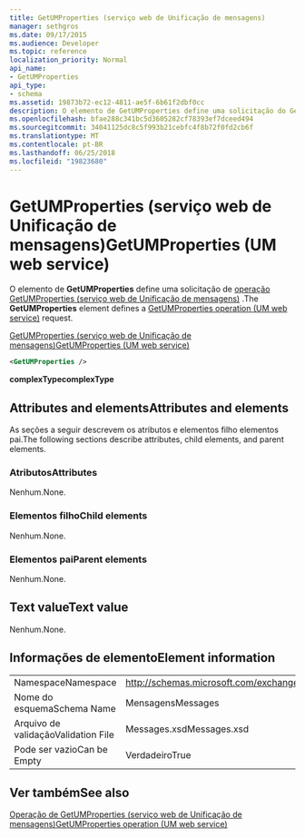 ```yaml
---
title: GetUMProperties (serviço web de Unificação de mensagens)
manager: sethgros
ms.date: 09/17/2015
ms.audience: Developer
ms.topic: reference
localization_priority: Normal
api_name:
- GetUMProperties
api_type:
- schema
ms.assetid: 19873b72-ec12-4811-ae5f-6b61f2dbf0cc
description: O elemento de GetUMProperties define uma solicitação do GetUMProperties operação (serviço web de Unificação de mensagens).
ms.openlocfilehash: bfae288c341bc5d3605282cf78393ef7dceed494
ms.sourcegitcommit: 34041125dc8c5f993b21cebfc4f8b72f0fd2cb6f
ms.translationtype: MT
ms.contentlocale: pt-BR
ms.lasthandoff: 06/25/2018
ms.locfileid: "19823680"
---
```

# <a name="getumproperties-um-web-service"></a><span data-ttu-id="26dd3-103">GetUMProperties (serviço web de Unificação de mensagens)</span><span class="sxs-lookup"><span data-stu-id="26dd3-103">GetUMProperties (UM web service)</span></span>

<span data-ttu-id="26dd3-104">O elemento de **GetUMProperties** define uma solicitação de [operação GetUMProperties (serviço web de Unificação de mensagens)](getumproperties-operation-um-web-service.md) .</span><span class="sxs-lookup"><span data-stu-id="26dd3-104">The **GetUMProperties** element defines a [GetUMProperties operation (UM web service)](getumproperties-operation-um-web-service.md) request.</span></span> 
  
[<span data-ttu-id="26dd3-105">GetUMProperties (serviço web de Unificação de mensagens)</span><span class="sxs-lookup"><span data-stu-id="26dd3-105">GetUMProperties (UM web service)</span></span>](getumproperties-um-web-service.md)
  
```xml
<GetUMProperties />
```

 <span data-ttu-id="26dd3-106">**complexType**</span><span class="sxs-lookup"><span data-stu-id="26dd3-106">**complexType**</span></span>
## <a name="attributes-and-elements"></a><span data-ttu-id="26dd3-107">Attributes and elements</span><span class="sxs-lookup"><span data-stu-id="26dd3-107">Attributes and elements</span></span>

<span data-ttu-id="26dd3-108">As seções a seguir descrevem os atributos e elementos filho elementos pai.</span><span class="sxs-lookup"><span data-stu-id="26dd3-108">The following sections describe attributes, child elements, and parent elements.</span></span>
  
### <a name="attributes"></a><span data-ttu-id="26dd3-109">Atributos</span><span class="sxs-lookup"><span data-stu-id="26dd3-109">Attributes</span></span>

<span data-ttu-id="26dd3-110">Nenhum.</span><span class="sxs-lookup"><span data-stu-id="26dd3-110">None.</span></span>
  
### <a name="child-elements"></a><span data-ttu-id="26dd3-111">Elementos filho</span><span class="sxs-lookup"><span data-stu-id="26dd3-111">Child elements</span></span>

<span data-ttu-id="26dd3-112">Nenhum.</span><span class="sxs-lookup"><span data-stu-id="26dd3-112">None.</span></span>
  
### <a name="parent-elements"></a><span data-ttu-id="26dd3-113">Elementos pai</span><span class="sxs-lookup"><span data-stu-id="26dd3-113">Parent elements</span></span>

<span data-ttu-id="26dd3-114">Nenhum.</span><span class="sxs-lookup"><span data-stu-id="26dd3-114">None.</span></span>
  
## <a name="text-value"></a><span data-ttu-id="26dd3-115">Text value</span><span class="sxs-lookup"><span data-stu-id="26dd3-115">Text value</span></span>

<span data-ttu-id="26dd3-116">Nenhum.</span><span class="sxs-lookup"><span data-stu-id="26dd3-116">None.</span></span>
  
## <a name="element-information"></a><span data-ttu-id="26dd3-117">Informações de elemento</span><span class="sxs-lookup"><span data-stu-id="26dd3-117">Element information</span></span>

|||
|:-----|:-----|
|<span data-ttu-id="26dd3-118">Namespace</span><span class="sxs-lookup"><span data-stu-id="26dd3-118">Namespace</span></span>  <br/> |http://schemas.microsoft.com/exchange/services/2006/messages  <br/> |
|<span data-ttu-id="26dd3-119">Nome do esquema</span><span class="sxs-lookup"><span data-stu-id="26dd3-119">Schema Name</span></span>  <br/> |<span data-ttu-id="26dd3-120">Mensagens</span><span class="sxs-lookup"><span data-stu-id="26dd3-120">Messages</span></span>  <br/> |
|<span data-ttu-id="26dd3-121">Arquivo de validação</span><span class="sxs-lookup"><span data-stu-id="26dd3-121">Validation File</span></span>  <br/> |<span data-ttu-id="26dd3-122">Messages.xsd</span><span class="sxs-lookup"><span data-stu-id="26dd3-122">Messages.xsd</span></span>  <br/> |
|<span data-ttu-id="26dd3-123">Pode ser vazio</span><span class="sxs-lookup"><span data-stu-id="26dd3-123">Can be Empty</span></span>  <br/> |<span data-ttu-id="26dd3-124">Verdadeiro</span><span class="sxs-lookup"><span data-stu-id="26dd3-124">True</span></span>  <br/> |
   
## <a name="see-also"></a><span data-ttu-id="26dd3-125">Ver também</span><span class="sxs-lookup"><span data-stu-id="26dd3-125">See also</span></span>



[<span data-ttu-id="26dd3-126">Operação de GetUMProperties (serviço web de Unificação de mensagens)</span><span class="sxs-lookup"><span data-stu-id="26dd3-126">GetUMProperties operation (UM web service)</span></span>](getumproperties-operation-um-web-service.md)

